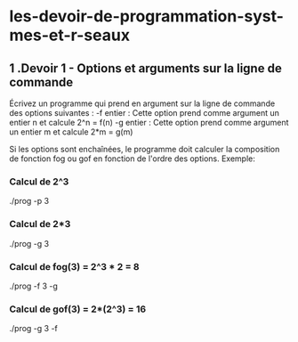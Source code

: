 # les-devoir-de-programmation-syst-mes-et-r-seaux
## 1 .Devoir 1 - Options et arguments sur la ligne de commande
Écrivez un programme qui prend en argument sur la ligne de commande des options suivantes :
-f entier : Cette option prend comme argument un entier n et calcule 2^n = f(n)
-g entier : Cette option prend comme argument un entier m et calcule 2*m = g(m)

Si les options sont enchaînées, le programme doit calculer la composition de fonction fog ou gof en fonction de l'ordre des options.
Exemple:
### Calcul de 2^3
./prog -p 3

### Calcul de 2*3
./prog -g 3

### Calcul de fog(3) = 2^3 * 2 = 8
./prog -f 3 -g

### Calcul de gof(3) = 2*(2^3) = 16
./prog -g 3 -f
